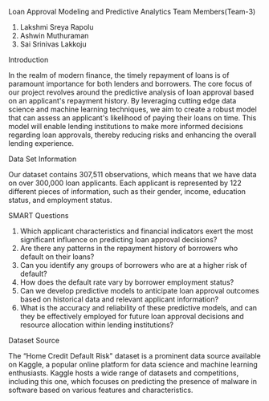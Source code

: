 Loan Approval Modeling and Predictive Analytics
Team Members(Team-3)
1) Lakshmi Sreya Rapolu
2) Ashwin Muthuraman 
3) Sai Srinivas Lakkoju

Introduction

In the realm of modern finance, the timely repayment of loans is of paramount importance for 
both lenders and borrowers. The core focus of our project revolves around the predictive 
analysis of loan approval based on an applicant's repayment history. By leveraging cutting edge 
data science and machine learning techniques, we aim to create a robust model that can 
assess an applicant's likelihood of paying their loans on time. This model will enable lending 
institutions to make more informed decisions regarding loan approvals, thereby reducing risks 
and enhancing the overall lending experience.

Data Set Information

Our dataset contains 307,511 observations, which means that we have data on over 300,000 
loan applicants. Each applicant is represented by 122 different pieces of information, such as 
their gender, income, education status, and employment status.

SMART Questions
1. Which applicant characteristics and financial indicators exert the most significant 
influence on predicting loan approval decisions?
2. Are there any patterns in the repayment history of borrowers who default on their loans?
3. Can you identify any groups of borrowers who are at a higher risk of default?
4. How does the default rate vary by borrower employment status?
5. Can we develop predictive models to anticipate loan approval outcomes based on 
historical data and relevant applicant information?
6. What is the accuracy and reliability of these predictive models, and can they be 
effectively employed for future loan approval decisions and resource allocation within 
lending institutions?

Dataset Source

The “Home Credit Default Risk" dataset is a prominent data source available on Kaggle, a 
popular online platform for data science and machine learning enthusiasts. Kaggle hosts a wide 
range of datasets and competitions, including this one, which focuses on predicting the 
presence of malware in software based on various features and characteristics.
